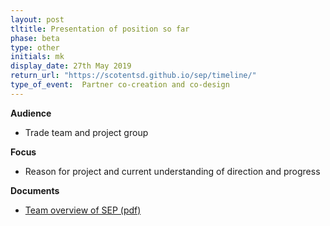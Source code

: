 ```yaml
---
layout: post
tltitle: Presentation of position so far
phase: beta
type: other
initials: mk
display_date: 27th May 2019
return_url: "https://scotentsd.github.io/sep/timeline/"         
type_of_event:  Partner co-creation and co-design
---
```



**Audience**
- Trade team and project group

**Focus**
- Reason for project and current understanding of direction and progress

**Documents**
- [Team overview of SEP (pdf)](../files/SEP_2019_May_Ambition.pdf)
